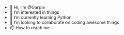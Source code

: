 - 👋 Hi, I’m @Garpie
- 👀 I’m interested in things
- 🌱 I’m currently learning Python
- 💞️ I’m looking to collaborate on coding awesome things
- 📫 How to reach me ...

<!---
Garpie/Garpie is a ✨ special ✨ repository because its `README.md` (this file) appears on your GitHub profile.
You can click the Preview link to take a look at your changes.
--->
